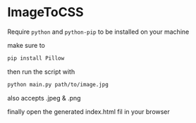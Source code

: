 # ImageToCSS

Require `python` and `python-pip` to be installed on your machine

make sure to

```bash
pip install Pillow
```

then run the script with

```bash
python main.py path/to/image.jpg
```

also accepts .jpeg & .png

finally open the generated index.html fil in your browser
